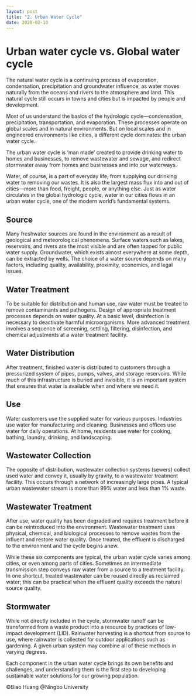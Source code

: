 ```yaml
---
layout: post
title: "2. Urban Water Cycle"
date: 2020-02-10
---
```


# Urban water cycle vs. Global water cycle
The natural water cycle is a continuing process of evaporation, condensation, precipitation and groundwater influence, as water moves naturally from the oceans and rivers to the atmosphere and land. This natural cycle still occurs in towns and cities but is impacted by people and development.

Most of us understand the basics of the hydrologic cycle—condensation, precipitation, transportation, and evaporation. These processes operate on global scales and in natural environments. But on local scales and in engineered environments like cities, a different cycle dominates: the urban water cycle.

The urban water cycle is ‘man made’ created to provide drinking water to homes and businesses, to remove wastewater and sewage, and redirect stormwater away from homes and businesses and into our waterways.

Water, of course, is a part of everyday life, from supplying our drinking water to removing our wastes. It is also the largest mass flux into and out of cities—more than food, freight, people, or anything else. Just as water circulates in the global hydrologic cycle, water in our cities flows in an urban water cycle, one of the modern world’s fundamental systems.

## Source

Many freshwater sources are found in the environment as a result of geological and meteorological phenomena. Surface waters such as lakes, reservoirs, and rivers are the most visible and are often tapped for public water supply. Groundwater, which exists almost everywhere at some depth, can be extracted by wells. The choice of a water source depends on many factors, including quality, availability, proximity, economics, and legal issues.

## Water Treatment

To be suitable for distribution and human use, raw water must be treated to remove contaminants and pathogens. Design of appropriate treatment processes depends on water quality. At a basic level, disinfection is necessary to deactivate harmful microorganisms. More advanced treatment involves a sequence of screening, settling, filtering, disinfection, and chemical adjustments at a water treatment facility.

## Water Distribution

After treatment, finished water is distributed to customers through a pressurized system of pipes, pumps, valves, and storage reservoirs. While much of this infrastructure is buried and invisible, it is an important system that ensures that water is available when and where we need it.

## Use

Water customers use the supplied water for various purposes. Industries use water for manufacturing and cleaning. Businesses and offices use water for daily operations. At home, residents use water for cooking, bathing, laundry, drinking, and landscaping.

## Wastewater Collection

The opposite of distribution, wastewater collection systems (sewers) collect used water and convey it, usually by gravity, to a wastewater treatment facility. This occurs through a network of increasingly large pipes. A typical urban wastewater stream is more than 99% water and less than 1% waste.

## Wastewater Treatment

After use, water quality has been degraded and requires treatment before it can be reintroduced into the environment. Wastewater treatment uses physical, chemical, and biological processes to remove wastes from the influent and restore water quality. Once treated, the effluent is discharged to the environment and the cycle begins anew.

While these six components are typical, the urban water cycle varies among cities, or even among parts of cities. Sometimes an intermediate transmission step conveys raw water from a source to a treatment facility. In one shortcut, treated wastewater can be reused directly as reclaimed water; this can be practical when the effluent quality exceeds the natural source quality.

## Stormwater
While not directly included in the cycle, stormwater runoff can be transformed from a waste product into a resource by practices of low-impact development (LID). Rainwater harvesting is a shortcut from source to use, where rainwater is collected for outdoor applications such as gardening. A given urban system may combine all of these methods in varying degrees.

Each component in the urban water cycle brings its own benefits and challenges, and understanding them is the first step to developing sustainable water solutions for our growing population.


©Biao Huang @Ningbo University
